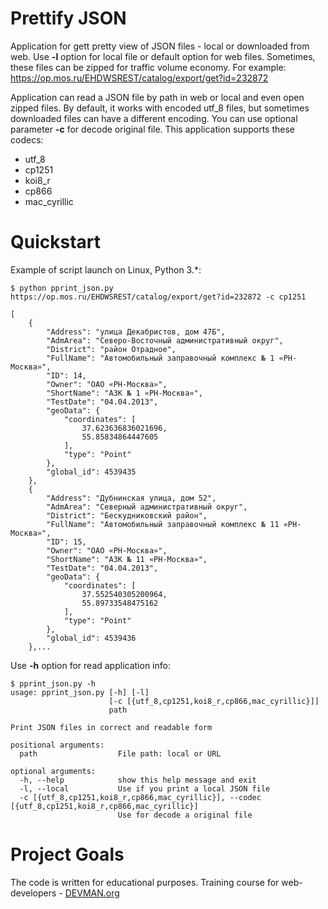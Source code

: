 # Prettify JSON

Application for gett pretty view of JSON files - local or downloaded from web. 
Use **-l** option for local file or default option for web files.
Sometimes, these files can be zipped for traffic volume economy.
For example: 
https://op.mos.ru/EHDWSREST/catalog/export/get?id=232872

Application  can read a JSON file by path in web or local and even open zipped files.
By default, it works with encoded utf_8 files, but sometimes downloaded files can have a different encoding.
You can use optional parameter **-c** for decode original file. 
This application supports these codecs:
 - utf_8
 - cp1251
 - koi8_r
 - cp866
 - mac_cyrillic  

# Quickstart

Example of script launch on Linux, Python 3.*:

```
$ python pprint_json.py https://op.mos.ru/EHDWSREST/catalog/export/get?id=232872 -c cp1251 

[
    {
        "Address": "улица Декабристов, дом 47Б",
        "AdmArea": "Северо-Восточный административный округ",
        "District": "район Отрадное",
        "FullName": "Автомобильный заправочный комплекс № 1 «РН-Москва»",
        "ID": 14,
        "Owner": "ОАО «РН-Москва»",
        "ShortName": "АЗК № 1 «РН-Москва»",
        "TestDate": "04.04.2013",
        "geoData": {
            "coordinates": [
                37.623636836021696,
                55.85834864447605
            ],
            "type": "Point"
        },
        "global_id": 4539435
    },
    {
        "Address": "Дубнинская улица, дом 52",
        "AdmArea": "Северный административный округ",
        "District": "Бескудниковский район",
        "FullName": "Автомобильный заправочный комплекс № 11 «РН-Москва»",
        "ID": 15,
        "Owner": "ОАО «РН-Москва»",
        "ShortName": "АЗК № 11 «РН-Москва»",
        "TestDate": "04.04.2013",
        "geoData": {
            "coordinates": [
                37.552540305200964,
                55.89733548475162
            ],
            "type": "Point"
        },
        "global_id": 4539436
    },...
```

Use **-h** option for read application info:
```
$ pprint_json.py -h 
usage: pprint_json.py [-h] [-l]
                      [-c [{utf_8,cp1251,koi8_r,cp866,mac_cyrillic}]]
                      path

Print JSON files in correct and readable form

positional arguments:
  path                  File path: local or URL

optional arguments:
  -h, --help            show this help message and exit
  -l, --local           Use if you print a local JSON file
  -c [{utf_8,cp1251,koi8_r,cp866,mac_cyrillic}], --codec [{utf_8,cp1251,koi8_r,cp866,mac_cyrillic}]
                        Use for decode a original file
```

# Project Goals

The code is written for educational purposes. Training course for web-developers - [DEVMAN.org](https://devman.org)
